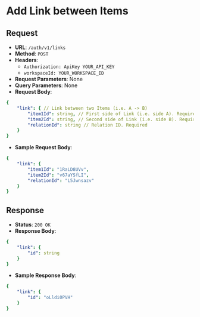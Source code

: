 # Add Link between Items

## Request
* **URL**: `/auth/v1/links`
* **Method**: `POST`
* **Headers**:
    * `Authorization: ApiKey YOUR_API_KEY`
    * `workspaceId: YOUR_WORKSPACE_ID`
* **Request Parameters**: None
* **Query Parameters**: None
* **Request Body**:
```yaml
{
    "link": { // Link between two Items (i.e. A -> B)
        "item1Id": string, // First side of Link (i.e. side A). Required
        "item2Id": string, // Second side of Link (i.e. side B). Required
        "relationId": string // Relation ID. Required
    }
}
```

* **Sample Request Body**:
```yaml
{
    "link": {
        "item1Id": "1RaLD8UVv",
        "item2Id": "v67aYSfLI",
        "relationId": "L5Jwnsazv"
    }
}
```

## Response
* **Status**: `200 OK`
* **Response Body**:

```yaml
{
    "link": {
        "id": string
    }
}
```

* **Sample Response Body**:

```yaml
{
    "link": {
        "id": "oLldi0PVH"
    }
}
```
